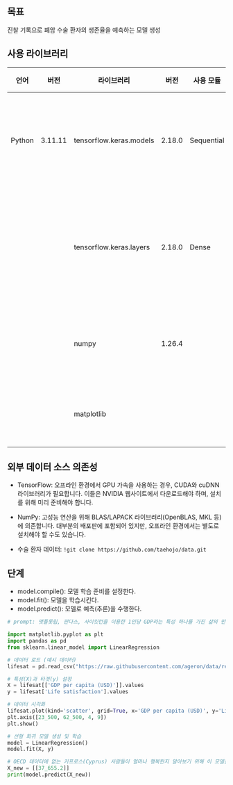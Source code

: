 ## 목표
진찰 기록으로 폐암 수술 환자의 생존율을 예측하는 모델 생성



## 사용 라이브러리
|언어|버전|라이브러리|버전|사용 모듈|용도|
|---|---|---|---|---|---|
|Python|3.11.11|tensorflow.keras.models|2.18.0|Sequential|전체 모델 구조를 정의|
|||tensorflow.keras.layers|2.18.0|Dense|모델 내부의 개별 층을 구성|
|||numpy|1.26.4||데이터 불러오기|
|||matplotlib|||데이터 시각화|



## 외부 데이터 소스 의존성
- TensorFlow: 오프라인 환경에서 GPU 가속을 사용하는 경우, CUDA와 cuDNN 라이브러리가 필요합니다. 이들은 NVIDIA 웹사이트에서 다운로드해야 하며, 설치를 위해 미리 준비해야 합니다.

- NumPy: 고성능 연산을 위해 BLAS/LAPACK 라이브러리(OpenBLAS, MKL 등)에 의존합니다. 대부분의 배포판에 포함되어 있지만, 오프라인 환경에서는 별도로 설치해야 할 수도 있습니다.

- 수술 환자 데이터: `!git clone https://github.com/taehojo/data.git`

## 단계

- model.compile(): 모델 학습 준비를 설정한다.
- model.fit(): 모델을 학습시킨다.
- model.predict(): 모델로 예측(추론)을 수행한다.


```python
# prompt: 맷플롯립, 판다스, 사이킷런을 이용한 1인당 GDP라는 특성 하나를 가진 삶의 만족도에 대한 선형 모델

import matplotlib.pyplot as plt
import pandas as pd
from sklearn.linear_model import LinearRegression

# 데이터 로드 (예시 데이터)
lifesat = pd.read_csv("https://raw.githubusercontent.com/ageron/data/refs/heads/main/lifesat/lifesat.csv")

# 특성(X)과 타겟(y) 설정
X = lifesat[['GDP per capita (USD)']].values
y = lifesat['Life satisfaction'].values

# 데이터 시각화
lifesat.plot(kind='scatter', grid=True, x='GDP per capita (USD)', y='Life satisfaction')
plt.axis([23_500, 62_500, 4, 9])
plt.show()

# 선형 회귀 모델 생성 및 학습
model = LinearRegression()
model.fit(X, y)

# OECD 데이터에 없는 키프로스(Cyprus) 사람들이 얼마나 행복한지 알아보기 위해 이 모델을 사용
X_new = [[37_655.2]]
print(model.predict(X_new))
```
